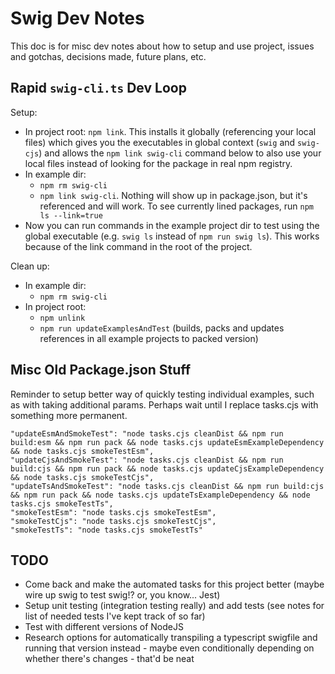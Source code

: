 # Swig Dev Notes

This doc is for misc dev notes about how to setup and use project, issues and gotchas, decisions made, future plans, etc.

## Rapid `swig-cli.ts` Dev Loop

Setup:

- In project root: `npm link`. This installs it globally (referencing your local files) which gives you the executables in global context (`swig` and `swig-cjs`) and allows the `npm link swig-cli` command below to also use your local files instead of looking for the package in real npm registry.
- In example dir:
    - `npm rm swig-cli`
    - `npm link swig-cli`. Nothing will show up in package.json, but it's referenced and will work. To see currently lined packages, run `npm ls --link=true`
- Now you can run commands in the example project dir to test using the global executable (e.g. `swig ls` instead of `npm run swig ls`). This works because of the link command in the root of the project.

Clean up:
- In example dir:
    - `npm rm swig-cli`
- In project root:
    - `npm unlink`
    - `npm run updateExamplesAndTest` (builds, packs and updates references in all example projects to packed version)

## Misc Old Package.json Stuff

Reminder to setup better way of quickly testing individual examples, such as with taking additional params. Perhaps wait until I replace tasks.cjs with something more permanent.

```
"updateEsmAndSmokeTest": "node tasks.cjs cleanDist && npm run build:esm && npm run pack && node tasks.cjs updateEsmExampleDependency && node tasks.cjs smokeTestEsm",
"updateCjsAndSmokeTest": "node tasks.cjs cleanDist && npm run build:cjs && npm run pack && node tasks.cjs updateCjsExampleDependency && node tasks.cjs smokeTestCjs",
"updateTsAndSmokeTest": "node tasks.cjs cleanDist && npm run build:cjs && npm run pack && node tasks.cjs updateTsExampleDependency && node tasks.cjs smokeTestTs",
"smokeTestEsm": "node tasks.cjs smokeTestEsm",
"smokeTestCjs": "node tasks.cjs smokeTestCjs",
"smokeTestTs": "node tasks.cjs smokeTestTs"
```

## TODO

- Come back and make the automated tasks for this project better (maybe wire up swig to test swig!? or, you know... Jest)
- Setup unit testing (integration testing really) and add tests (see notes for list of needed tests I've kept track of so far)
- Test with different versions of NodeJS
- Research options for automatically transpiling a typescript swigfile and running that version instead - maybe even conditionally depending on whether there's changes - that'd be neat
